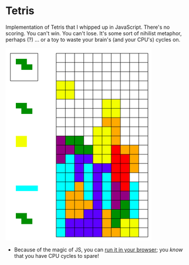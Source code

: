 # Tetris

Implementation of Tetris that I whipped up in JavaScript. There's no scoring.
You can't win. You can't lose. It's some sort of nihilist metaphor, perhaps
(?) ... or a toy to waste your brain's (and your CPU's) cycles on.

![tetris is tetrising](tetris.png)

<!--
TODO: GET URL WORKING WHEN THIS IS PUBLIC!
-->
* Because of the magic of JS, you can
  [run it in your browser](https://a/url/here); you
  *know* that you have CPU cycles to spare!

